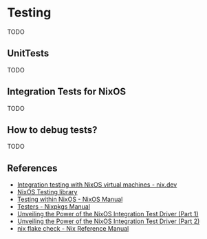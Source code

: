 # Testing


TODO

## UnitTests

TODO


## Integration Tests for NixOS

TODO


## How to debug tests?

TODO

## References

- [Integration testing with NixOS virtual machines - nix.dev](https://nix.dev/tutorials/nixos/integration-testing-using-virtual-machines.html)
- [NixOS Testing library](https://nixos.wiki/wiki/NixOS_Testing_library)
- [Testing within NixOS - NixOS Manual](https://nixos.org/manual/nixos/stable/index.html#sec-nixos-tests)
- [Testers - Nixpkgs Manual](https://nixos.org/manual/nixpkgs/unstable/#chap-testers)
- [Unveiling the Power of the NixOS Integration Test Driver (Part 1)](https://nixcademy.com/2023/10/24/nixos-integration-tests/)
- [Unveiling the Power of the NixOS Integration Test Driver (Part 2)](https://nixcademy.com/2023/12/01/nixos-integration-tests-part-2/)
- [nix flake check - Nix Reference Manual](https://nixos.org/manual/nix/stable/command-ref/new-cli/nix3-flake-check)
